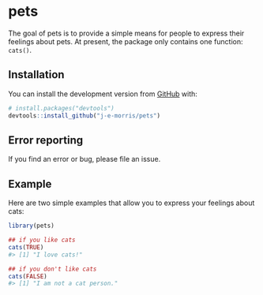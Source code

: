 
<!-- README.md is generated from README.Rmd. Please edit that file -->

# pets

The goal of pets is to provide a simple means for people to express
their feelings about pets. At present, the package only contains one
function: `cats()`.

## Installation

You can install the development version from
[GitHub](https://github.com/) with:

``` r
# install.packages("devtools")
devtools::install_github("j-e-morris/pets")
```

## Error reporting

If you find an error or bug, please file an issue.

## Example

Here are two simple examples that allow you to express your feelings
about cats:

``` r
library(pets)

## if you like cats
cats(TRUE)
#> [1] "I love cats!"

## if you don't like cats
cats(FALSE)
#> [1] "I am not a cat person."
```
